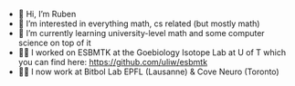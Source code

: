 - 👋 Hi, I’m Ruben
- 👀 I’m interested in everything math, cs related (but mostly math)
- 🌱 I’m currently learning university-level math and some computer science on top of it
- 👨‍💻 I worked on ESBMTK at the Goebiology Isotope Lab at U of T which you can find here: https://github.com/uliw/esbmtk
- 👨‍💻 I now work at Bitbol Lab EPFL (Lausanne) & Cove Neuro (Toronto) 

<!---
rubentium/rubentium is a ✨ special ✨ repository because its `README.md` (this file) appears on your GitHub profile.
You can click the Preview link to take a look at your changes.
--->

